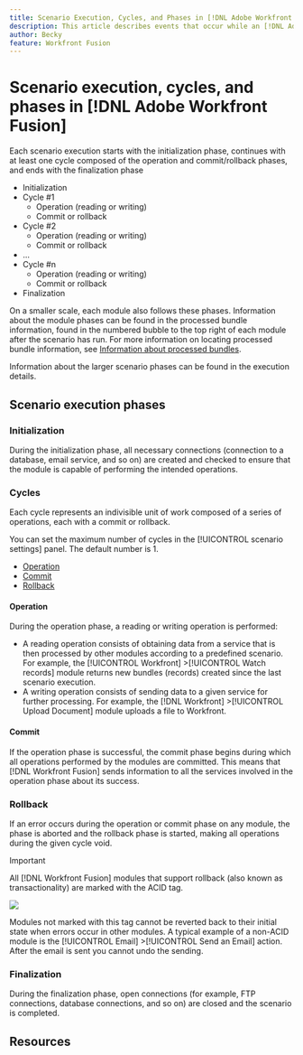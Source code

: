 ```yaml
---
title: Scenario Execution, Cycles, and Phases in [!DNL Adobe Workfront Fusion]
description: This article describes events that occur while an [!DNL Adobe Workfront Fusion] scenario is running, such as initialization, operations, commits, and rollbacks.
author: Becky
feature: Workfront Fusion
---
```

# Scenario execution, cycles, and phases in [!DNL Adobe Workfront Fusion]

Each scenario execution starts with the initialization phase, continues with at least one cycle composed of the operation and commit/rollback phases, and ends with the finalization phase

* Initialization
* Cycle #1
   * Operation (reading or writing)
   * Commit or rollback
* Cycle #2
   * Operation (reading or writing)
   * Commit or rollback
* ...
* Cycle #n
   * Operation (reading or writing)
   * Commit or rollback
* Finalization

On a smaller scale, each module also follows these phases. Information about the module phases can be found in the processed bundle information, found in the numbered bubble to the top right of each module after the scenario has run. For more information on locating processed bundle information, see [Information about processed bundles](/help/workfront-fusion/references/scenarios/scenario-execution-flow.md#information-about-processed-bundles).

Information about the larger scenario phases can be found in the execution details. <!--For more information, see-->

## Scenario execution phases

### Initialization

During the initialization phase, all necessary connections (connection to a database, email service, and so on) are created and checked to ensure that the module is capable of performing the intended operations.

### Cycles

Each cycle represents an indivisible unit of work composed of a series of operations, each with a commit or rollback. 

You can set the maximum number of cycles in the [!UICONTROL scenario settings] panel. The default number is 1.

* [Operation](#operation)
* [Commit](#commit)
* [Rollback](#rollback)

#### Operation

During the operation phase, a reading or writing operation is performed:

* A reading operation consists of obtaining data from a service that is then processed by other modules according to a predefined scenario. For example, the [!UICONTROL Workfront] >[!UICONTROL Watch records] module returns new bundles (records) created since the last scenario execution.
* A writing operation consists of sending data to a given service for further processing. For example, the [!DNL Workfront] >[!UICONTROL Upload Document] module uploads a file to Workfront.

#### Commit

If the operation phase is successful, the commit phase begins during which all operations performed by the modules are committed. This means that [!DNL Workfront Fusion] sends information to all the services involved in the operation phase about its success.

### Rollback

If an error occurs during the operation or commit phase on any module, the phase is aborted and the rollback phase is started, making all operations during the given cycle void. 

>[!IMPORTANT]
>
>All [!DNL Workfront Fusion] modules that support rollback (also known as transactionality) are marked with the ACID tag.
>
>![](assets/acid-modules-350x189.png)
>
>Modules not marked with this tag cannot be reverted back to their initial state when errors occur in other modules. A typical example of a non-ACID module is the [!UICONTROL Email] >[!UICONTROL Send an Email] action. After the email is sent you cannot undo the sending.

### Finalization

During the finalization phase, open connections (for example, FTP connections, database connections, and so on) are closed and the scenario is completed.

## Resources

<!--For more information, see [The scenario settings panel in [!DNL Adobe Workfront Fusion]](../../workfront-fusion/scenarios/scenario-settings-panel.md).-->





